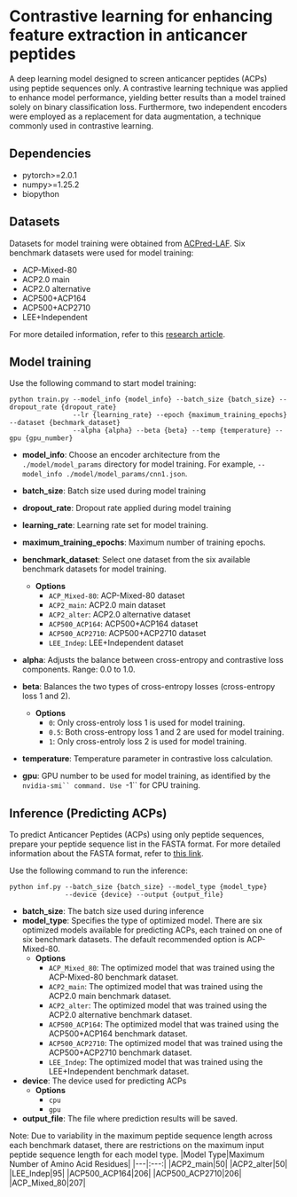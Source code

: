 # Contrastive learning for enhancing feature extraction in anticancer peptides

A deep learning model designed to screen anticancer peptides (ACPs) using peptide sequences only. A contrastive learning technique was applied to enhance model performance, yielding better results than a model trained solely on binary classification loss. Furthermore, two independent encoders were employed as a replacement for data augmentation, a technique commonly used in contrastive learning.

## Dependencies
- pytorch>=2.0.1
- numpy>=1.25.2
- biopython

## Datasets
Datasets for model training were obtained from [ACPred-LAF](https://github.com/TearsWaiting/ACPred-LAF).
Six benchmark datasets were used for model training:
- ACP-Mixed-80
- ACP2.0 main
- ACP2.0 alternative
- ACP500+ACP164
- ACP500+ACP2710
- LEE+Independent

For more detailed information, refer to this [research article](https://academic.oup.com/bioinformatics/article/37/24/4684/6330613).

## Model training
Use the following command to start model training:
```
python train.py --model_info {model_info} --batch_size {batch_size} --dropout_rate {dropout_rate}
                --lr {learning_rate} --epoch {maximum_training_epochs} --dataset {bechmark_dataset}
                --alpha {alpha} --beta {beta} --temp {temperature} --gpu {gpu_number}
```
- <b>model_info</b>: Choose an encoder architecture from the `./model/model_params` directory for model training. For example, `--model_info ./model/model_params/cnn1.json`.
- <b>batch_size</b>: Batch size used during model training
- <b>dropout_rate</b>: Dropout rate applied during model training
- <b>learning_rate</b>: Learning rate set for model training.
- <b>maximum_training_epochs</b>: Maximum number of training epochs.
- <b>benchmark_dataset</b>: Select one dataset from the six available benchmark datasets for model training.
  - <b>Options</b>
    - `ACP_Mixed-80`: ACP-Mixed-80 dataset
    - `ACP2_main`: ACP2.0 main dataset
    - `ACP2_alter`: ACP2.0 alternative dataset
    - `ACP500_ACP164`: ACP500+ACP164 dataset
    - `ACP500_ACP2710`: ACP500+ACP2710 dataset
    - `LEE_Indep`: LEE+Independent dataset
 
- <b>alpha</b>: Adjusts the balance between cross-entropy and contrastive loss components. Range: 0.0 to 1.0.
- <b>beta</b>: Balances the two types of cross-entropy losses (cross-entropy loss 1 and 2).
  - <b>Options</b>
    - `0`: Only cross-entroly loss 1 is used for model training.
    - `0.5`: Both cross-entropy loss 1 and 2 are used for model training.
    - `1`: Only cross-entroly loss 2 is used for model training.
- <b>temperature</b>: Temperature parameter in contrastive loss calculation.
- <b>gpu</b>: GPU number to be used for model training, as identified by the `nvidia-smi`` command. Use `-1`` for CPU training.

## Inference (Predicting ACPs)
To predict Anticancer Peptides (ACPs) using only peptide sequences, prepare your peptide sequence list in the FASTA format. For more detailed information about the FASTA format, refer to [this link](https://en.wikipedia.org/wiki/FASTA_format).

Use the following command to run the inference:

```
python inf.py --batch_size {batch_size} --model_type {model_type}
              --device {device} --output {output_file}
```
- <b>batch_size</b>: The batch size used during inference
- <b>model_type</b>: Specifies the type of optimized model. There are six optimized models available for predicting ACPs, each trained on one of six benchmark datasets. The default recommended option is ACP-Mixed-80.
  - <b>Options</b>
    - `ACP_Mixed_80`: The optimized model that was trained using the ACP-Mixed-80 benchmark dataset.
    - `ACP2_main`: The optimized model that was trained using the ACP2.0 main benchmark dataset.
    - `ACP2_alter`: The optimized model that was trained using the ACP2.0 alternative benchmark dataset.
    - `ACP500_ACP164`: The optimized model that was trained using the ACP500+ACP164 benchmark dataset.
    - `ACP500_ACP2710`: The optimized model that was trained using the ACP500+ACP2710 benchmark dataset.
    - `LEE_Indep`: The optimized model that was trained using the LEE+Independent benchmark dataset.
- <b>device</b>: The device used for predicting ACPs
  - <b>Options</b>
    - `cpu`
    - `gpu`
- <b>output_file</b>: The file where prediction results will be saved.

Note: Due to variability in the maximum peptide sequence length across each benchmark dataset, there are restrictions on the maximum input peptide sequence length for each model type.
|Model Type|Maximum Number of Amino Acid Residues|
|---|:---:|
|ACP2_main|50|
|ACP2_alter|50|
|LEE_Indep|95|
|ACP500_ACP164|206|
|ACP500_ACP2710|206|
|ACP_Mixed_80|207|
